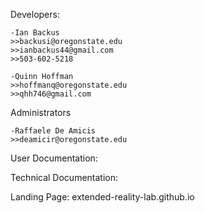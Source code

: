   Developers:  
    
    -Ian Backus  
    >>backusi@oregonstate.edu  
    >>ianbackus44@gmail.com  
    >>503-602-5218  
    
    -Quinn Hoffman  
    >>hoffmanq@oregonstate.edu
    >>qhh746@gmail.com
    
  Administrators  
    
    -Raffaele De Amicis  
    >>deamicir@oregonstate.edu  
  
  
User Documentation:  


Technical Documentation:  


Landing Page:
extended-reality-lab.github.io

